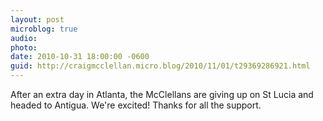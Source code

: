 ```yaml
---
layout: post
microblog: true
audio: 
photo: 
date: 2010-10-31 18:00:00 -0600
guid: http://craigmcclellan.micro.blog/2010/11/01/t29369286921.html
---
```

After an extra day in Atlanta, the McClellans are giving up on St Lucia and headed to Antigua. We're excited! Thanks for all the support.
